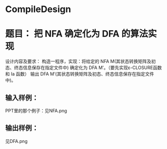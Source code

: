 # CompileDesign
# 题目： 把 NFA 确定化为 DFA 的算法实现
设计内容及要求：
构造一程序，实现：将给定的 NFA M(其状态转换矩阵及初态、终态信息保存在指定文件中)
确定化为 DFA M’。（要先实现ε-CLOSURE函数和 Ia 函数）
输出 DFA M’(其状态转换矩阵及初态、终态信息保存在指定文件中)。

## 输入样例：
PPT里的那个例子：见NFA.png
## 输出样例：
见DFA.png